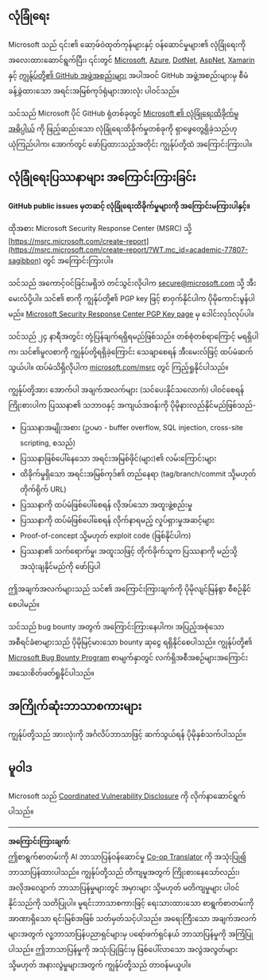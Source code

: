 <!--
CO_OP_TRANSLATOR_METADATA:
{
  "original_hash": "4ecc3bf2e27983d4c780be6f26ee6228",
  "translation_date": "2025-08-27T21:57:25+00:00",
  "source_file": "SECURITY.md",
  "language_code": "my"
}
-->
## လုံခြုံရေး

Microsoft သည် ၎င်း၏ ဆော့ဖ်ဝဲထုတ်ကုန်များနှင့် ဝန်ဆောင်မှုများ၏ လုံခြုံရေးကို အလေးထားဆောင်ရွက်ပြီး၊ ၎င်းတွင် [Microsoft](https://github.com/Microsoft), [Azure](https://github.com/Azure), [DotNet](https://github.com/dotnet), [AspNet](https://github.com/aspnet), [Xamarin](https://github.com/xamarin) နှင့် [ကျွန်ုပ်တို့၏ GitHub အဖွဲ့အစည်းများ](https://opensource.microsoft.com/?WT.mc_id=academic-77807-sagibbon) အပါအဝင် GitHub အဖွဲ့အစည်းများမှ စီမံခန့်ခွဲထားသော အရင်းအမြစ်ကုဒ်ရုံများအားလုံး ပါဝင်သည်။

သင်သည် Microsoft ပိုင် GitHub ရုံတစ်ခုတွင် [Microsoft ၏ လုံခြုံရေးထိခိုက်မှုအဓိပ္ပါယ်](https://docs.microsoft.com/previous-versions/tn-archive/cc751383(v=technet.10)/?WT.mc_id=academic-77807-sagibbon) ကို ဖြည့်ဆည်းသော လုံခြုံရေးထိခိုက်မှုတစ်ခုကို ရှာဖွေတွေ့ရှိခဲ့သည်ဟု ယုံကြည်ပါက၊ အောက်တွင် ဖော်ပြထားသည့်အတိုင်း ကျွန်ုပ်တို့ထံ အကြောင်းကြားပါ။

## လုံခြုံရေးပြဿနာများ အကြောင်းကြားခြင်း

**GitHub public issues မှတဆင့် လုံခြုံရေးထိခိုက်မှုများကို အကြောင်းမကြားပါနှင့်။**

ထိုအစား Microsoft Security Response Center (MSRC) သို့ [https://msrc.microsoft.com/create-report](https://msrc.microsoft.com/create-report/?WT.mc_id=academic-77807-sagibbon) တွင် အကြောင်းကြားပါ။

သင်သည် အကောင့်ဝင်ခြင်းမရှိဘဲ တင်သွင်းလိုပါက [secure@microsoft.com](mailto:secure@microsoft.com) သို့ အီးမေးလ်ပို့ပါ။  သင်၏ စာကို ကျွန်ုပ်တို့၏ PGP key ဖြင့် စာဝှက်နိုင်ပါက ပိုမိုကောင်းမွန်ပါမည်။ [Microsoft Security Response Center PGP Key page](https://www.microsoft.com/msrc/pgp-key-msrc/?WT.mc_id=academic-77807-sagibbon) မှ ဒေါင်းလုဒ်လုပ်ပါ။

သင်သည် ၂၄ နာရီအတွင်း တုံ့ပြန်ချက်ရရှိရမည်ဖြစ်သည်။ တစ်စုံတစ်ရာကြောင့် မရရှိပါက၊ သင်၏မူလစာကို ကျွန်ုပ်တို့ရရှိခဲ့ကြောင်း သေချာစေရန် အီးမေးလ်ဖြင့် ထပ်မံဆက်သွယ်ပါ။ ထပ်မံသိရှိလိုပါက [microsoft.com/msrc](https://www.microsoft.com/msrc/?WT.mc_id=academic-77807-sagibbon) တွင် ကြည့်ရှုနိုင်ပါသည်။

ကျွန်ုပ်တို့အား အောက်ပါ အချက်အလက်များ (သင်ပေးနိုင်သလောက်) ပါဝင်စေရန် ကြိုးစားပါက ပြဿနာ၏ သဘာဝနှင့် အကျယ်အဝန်းကို ပိုမိုနားလည်နိုင်မည်ဖြစ်သည်-

  * ပြဿနာအမျိုးအစား (ဥပမာ - buffer overflow, SQL injection, cross-site scripting, စသည်)
  * ပြဿနာဖြစ်ပေါ်နေသော အရင်းအမြစ်ဖိုင်(များ)၏ လမ်းကြောင်းများ
  * ထိခိုက်မှုရှိသော အရင်းအမြစ်ကုဒ်၏ တည်နေရာ (tag/branch/commit သို့မဟုတ် တိုက်ရိုက် URL)
  * ပြဿနာကို ထပ်မံဖြစ်ပေါ်စေရန် လိုအပ်သော အထူးဖွဲ့စည်းမှု
  * ပြဿနာကို ထပ်မံဖြစ်ပေါ်စေရန် လိုက်နာရမည့် လှုပ်ရှားမှုအဆင့်များ
  * Proof-of-concept သို့မဟုတ် exploit code (ဖြစ်နိုင်ပါက)
  * ပြဿနာ၏ သက်ရောက်မှု၊ အထူးသဖြင့် တိုက်ခိုက်သူက ပြဿနာကို မည်သို့ အသုံးချနိုင်မည်ကို ဖော်ပြပါ

ဤအချက်အလက်များသည် သင်၏ အကြောင်းကြားချက်ကို ပိုမိုလျင်မြန်စွာ စီစဉ်နိုင်စေပါမည်။

သင်သည် bug bounty အတွက် အကြောင်းကြားနေပါက၊ အပြည့်အစုံသော အစီရင်ခံစာများသည် ပိုမိုမြင့်မားသော bounty ဆုငွေ ရရှိနိုင်စေပါသည်။ ကျွန်ုပ်တို့၏ [Microsoft Bug Bounty Program](https://microsoft.com/msrc/bounty/?WT.mc_id=academic-77807-sagibbon) စာမျက်နှာတွင် လက်ရှိအစီအစဉ်များအကြောင်း အသေးစိတ်ဖတ်ရှုနိုင်ပါသည်။

## အကြိုက်ဆုံးဘာသာစကားများ

ကျွန်ုပ်တို့သည် အားလုံးကို အင်္ဂလိပ်ဘာသာဖြင့် ဆက်သွယ်ရန် ပိုမိုနှစ်သက်ပါသည်။

## မူဝါဒ

Microsoft သည် [Coordinated Vulnerability Disclosure](https://www.microsoft.com/msrc/cvd/?WT.mc_id=academic-77807-sagibbon) ကို လိုက်နာဆောင်ရွက်ပါသည်။

---

**အကြောင်းကြားချက်**:  
ဤစာရွက်စာတမ်းကို AI ဘာသာပြန်ဝန်ဆောင်မှု [Co-op Translator](https://github.com/Azure/co-op-translator) ကို အသုံးပြု၍ ဘာသာပြန်ထားပါသည်။ ကျွန်ုပ်တို့သည် တိကျမှုအတွက် ကြိုးစားနေသော်လည်း၊ အလိုအလျောက် ဘာသာပြန်မှုများတွင် အမှားများ သို့မဟုတ် မတိကျမှုများ ပါဝင်နိုင်သည်ကို သတိပြုပါ။ မူရင်းဘာသာစကားဖြင့် ရေးသားထားသော စာရွက်စာတမ်းကို အာဏာရှိသော ရင်းမြစ်အဖြစ် သတ်မှတ်သင့်ပါသည်။ အရေးကြီးသော အချက်အလက်များအတွက် လူ့ဘာသာပြန်ပညာရှင်များမှ ပရော်ဖက်ရှင်နယ် ဘာသာပြန်မှုကို အကြံပြုပါသည်။ ဤဘာသာပြန်မှုကို အသုံးပြုခြင်းမှ ဖြစ်ပေါ်လာသော အလွဲအလွတ်များ သို့မဟုတ် အနားလွဲမှုများအတွက် ကျွန်ုပ်တို့သည် တာဝန်မယူပါ။